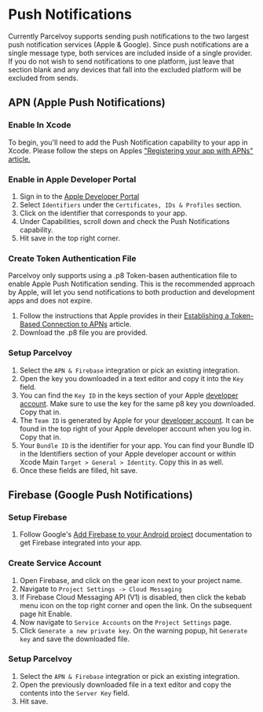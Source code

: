 # Push Notifications
Currently Parcelvoy supports sending push notifications to the two largest push notification services (Apple & Google). Since push notifications are a single message type, both services are included inside of a single provider. If you do not wish to send notifications to one platform, just leave that section blank and any devices that fall into the excluded platform will be excluded from sends.

## APN (Apple Push Notifications)
### Enable In Xcode
To begin, you'll need to add the Push Notification capability to your app in Xcode. Please follow the steps on Apples ["Registering your app with APNs" article.](https://developer.apple.com/documentation/usernotifications/registering_your_app_with_apns)

### Enable in Apple Developer Portal
1. Sign in to the [Apple Developer Portal](https://developer.apple.com/)
2. Select `Identifiers` under the `Certificates, IDs & Profiles` section.
3. Click on the identifier that corresponds to your app.
4. Under Capabilities, scroll down and check the Push Notifications capability.
5. Hit save in the top right corner. 

### Create Token Authentication File
Parcelvoy only supports using a .p8 Token-basen authentication file to enable Apple Push Notification sending. This is the recommended approach by Apple, will let you send notifications to both production and development apps and does not expire.
1. Follow the instructions that Apple provides in their [Establishing a Token-Based Connection to APNs](https://developer.apple.com/documentation/usernotifications/setting_up_a_remote_notification_server/establishing_a_token-based_connection_to_apns) article.
2. Download the .p8 file you are provided.

### Setup Parcelvoy
1. Select the `APN & Firebase` integration or pick an existing integration.
2. Open the key you downloaded in a text editor and copy it into the `Key` field.
3. You can find the `Key ID` in the keys section of your Apple [developer account](https://developer.apple.com/account/). Make sure to use the key for the same p8 key you downloaded. Copy that in.
4. The `Team ID` is generated by Apple for your [developer account](https://developer.apple.com/account/). It can be found in the top right of your Apple developer account when you log in. Copy that in.
5. Your `Bundle ID` is the identifier for your app. You can find your Bundle ID in the Identifiers section of your Apple developer account or within Xcode Main `Target > General > Identity`. Copy this in as well.
6. Once these fields are filled, hit save.

## Firebase (Google Push Notifications)
### Setup Firebase
1. Follow Google's [Add Firebase to your Android project](https://firebase.google.com/docs/android/setup) documentation to get Firebase integrated into your app.
### Create Service Account
1. Open Firebase, and click on the gear icon next to your project name.
2. Navigate to `Project Settings -> Cloud Messaging`
3. If Firebase Cloud Messaging API (V1) is disabled, then click the kebab menu icon on the top right corner and open the link. On the subsequent page hit Enable.
4. Now navigate to `Service Accounts` on the `Project Settings` page.
5. Click `Generate a new private key`. On the warning popup, hit `Generate key` and save the downloaded file.

### Setup Parcelvoy
1. Select the `APN & Firebase` integration or pick an existing integration.
2. Open the previously downloaded file in a text editor and copy the contents into the `Server Key` field.
3. Hit save.
